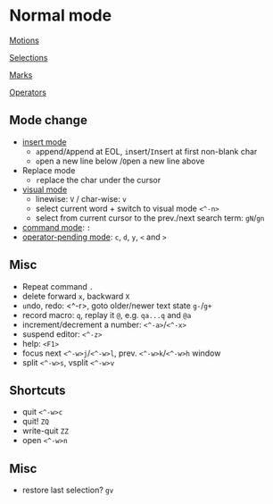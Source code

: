 # Normal mode

[Motions](motion.md)

[Selections](selection.md)

[Marks](mark.md)

[Operators](operator.md)

## Mode change

* [insert mode](insert.md)
  * `a`ppend/`A`ppend at EOL, `i`nsert/`I`nsert at first non-blank char
  * `o`pen a new line below /`O`pen a new line above
* Replace mode
  * `r`eplace the char under the cursor
* [visual mode](visual.md)
  * linewise: `V` / char-wise: `v`
  * select current word + switch to visual mode `<^-n>`
  * select from current cursor to the prev./next search term: `gN`/`gn`
* [command mode](command.md): `:`
* [operator-pending mode](pending.md): `c`, `d`, `y`, `<` and `>`

## Misc

* Repeat command `.`
* delete forward `x`, backward `X`
* `u`ndo, redo: <^-r>, goto older/newer text state `g-`/`g+`
* record macro: `q`, replay it `@`, e.g. `qa...q` and `@a`
* increment/decrement a number: `<^-a>`/`<^-x>`
* suspend editor: `<^-z>`
* help: `<F1>`
* focus next `<^-w>j`/`<^-w>l`, prev. `<^-w>k`/`<^-w>h` window
* split `<^-w>s`, vsplit `<^-w>v`

## Shortcuts

* quit `<^-w>c`
* quit! `ZQ`
* write-quit `ZZ`
* open `<^-w>n`

## Misc

* restore last selection? `gv`
